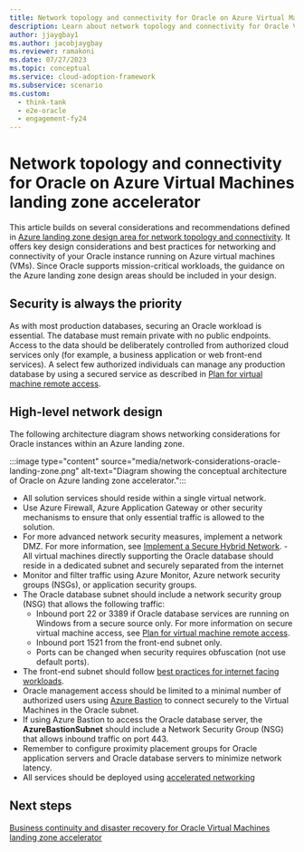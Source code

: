 ```yaml
---
title: Network topology and connectivity for Oracle on Azure Virtual Machines  landing zone accelerator
description: Learn about network topology and connectivity for Oracle Virtual Machines landing zone accelerator.
author: jjaygbay1
ms.author: jacobjaygbay
ms.reviewer: ramakoni
ms.date: 07/27/2023
ms.topic: conceptual
ms.service: cloud-adoption-framework
ms.subservice: scenario
ms.custom: 
  - think-tank
  - e2e-oracle
  - engagement-fy24
---
```


# Network topology and connectivity for Oracle on Azure Virtual Machines landing zone accelerator

This article builds on several considerations and recommendations defined in [Azure landing zone design area for network topology and connectivity](../../ready/landing-zone/design-area/network-topology-and-connectivity.md). It offers key design considerations and best practices for networking and connectivity of your Oracle instance running on Azure virtual machines (VMs). Since Oracle supports mission-critical workloads, the guidance on the Azure landing zone design areas should be included in your design.

## Security is always the priority

As with most production databases, securing an Oracle workload is essential.  The database must remain private with no public endpoints.  Access to the data should be deliberately controlled from authorized cloud services only (for example, a business application or web front-end services). A select few authorized individuals can manage any production database by using a secured service as described in [Plan for virtual machine remote access](../../ready/azure-best-practices/plan-for-virtual-machine-remote-access.md).

## High-level network design

The following architecture diagram shows networking considerations for Oracle instances within an Azure landing zone.

:::image type="content" source="media/network-considerations-oracle-landing-zone.png" alt-text="Diagram showing the conceptual architecture of Oracle on Azure landing zone accelerator.":::

- All solution services should reside within a single virtual network.
- Use Azure Firewall, Azure Application Gateway or other security mechanisms to ensure that only essential traffic is allowed to the solution.
- For more advanced network security measures, implement a network DMZ. For more information, see [Implement a Secure Hybrid Network](/azure/architecture/reference-architectures/dmz/secure-vnet-dmz).
-All virtual machines directly supporting the Oracle database should reside in a dedicated subnet and securely separated from the internet 
- Monitor and filter traffic using Azure Monitor, Azure network security groups (NSGs), or application security groups.
- The Oracle database subnet should include a network security group (NSG) that allows the following traffic:
  - Inbound port 22 or 3389 if Oracle database services are running on Windows from a secure source only. For more information on secure virtual machine access, see [Plan for virtual machine remote access](../../ready/azure-best-practices/plan-for-virtual-machine-remote-access.md).
  - Inbound port 1521 from the front-end subnet only.
  - Ports can be changed when security requires obfuscation (not use default ports).
- The front-end subnet should follow [best practices for internet facing workloads](/azure-iaas-day-2021/best-practices-securing-internet-facing-cloud-architecture-azure).
- Oracle management access should be limited to a minimal number of authorized users using [Azure Bastion](/azure/bastion/) to connect securely to the Virtual Machines in the Oracle subnet.
- If using Azure Bastion to access the Oracle database server, the **AzureBastionSubnet** should include a Network Security Group (NSG) that allows inbound traffic on port 443.
- Remember to configure proximity placement groups for Oracle application servers and Oracle database servers to minimize network latency.
- All services should be deployed using [accelerated networking](/azure/virtual-network/accelerated-networking-overview)

## Next steps

[Business continuity and disaster recovery for Oracle Virtual Machines landing zone accelerator](oracle-disaster-recovery-oracle-landing-zone.md)
